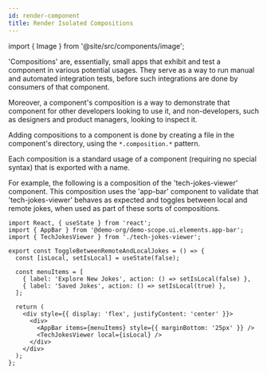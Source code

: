 ```yaml
---
id: render-component
title: Render Isolated Compositions
---
```

import { Image } from '@site/src/components/image';

'Compositions' are, essentially, small apps that exhibit and test a component in various potential usages. They serve as a way to run manual and automated integration tests, before such integrations are done by consumers of that component.

Moreover, a component's composition is a way to demonstrate that component for other developers looking to use it, and non-developers, such as designers and product managers, looking to inspect it.

Adding compositions to a component is done by creating a file in the component's directory, using the `*.composition.*` pattern.

Each composition is a standard usage of a component (requiring no special syntax) that is exported with a name.

For example, the following is a composition of the 'tech-jokes-viewer' component.
This composition uses the 'app-bar' component to validate that 'tech-jokes-viewer' behaves as expected and toggles between local and remote jokes, when used as part of these sorts of compositions.

```tsx title="tech-jokes-viewer.composition.tsx"
import React, { useState } from 'react';
import { AppBar } from '@demo-org/demo-scope.ui.elements.app-bar';
import { TechJokesViewer } from './tech-jokes-viewer';

export const ToggleBetweenRemoteAndLocalJokes = () => {
  const [isLocal, setIsLocal] = useState(false);

  const menuItems = [
    { label: 'Explore New Jokes', action: () => setIsLocal(false) },
    { label: 'Saved Jokes', action: () => setIsLocal(true) },
  ];

  return (
    <div style={{ display: 'flex', justifyContent: 'center' }}>
      <div>
        <AppBar items={menuItems} style={{ marginBottom: '25px' }} />
        <TechJokesViewer local={isLocal} />
      </div>
    </div>
  );
};
```